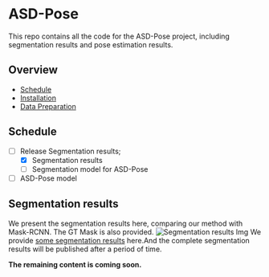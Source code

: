 # ASD-Pose
This repo contains all the code for the ASD-Pose project, including segmentation results and pose estimation results.

## Overview
- [Schedule](#schedule)
- [Installation](#installation)
- [Data Preparation](#data-preparation)

## Schedule

- [ ] Release Segmentation results;
    - [x] Segmentation results
    - [ ] Segmentation model for ASD-Pose
- [ ] ASD-Pose model

## Segmentation results
We present the segmentation results here, comparing our method with Mask-RCNN. The GT Mask is also provided.
![Segmentation results Img](Img/Fig1.png)
We provide [some segmentation results](https://1drv.ms/u/s!Akae0DdoTMt1ih-QZxVe6S9uvTZL?e=tRzOIL) here.And the complete segmentation results will be published after a period of time.

**The remaining content is coming soon.**
